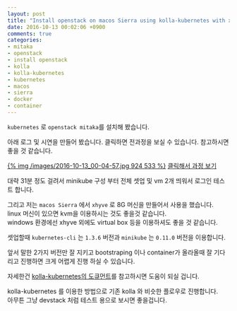 ```yaml
---
layout: post
title: "Install openstack on macos Sierra using kolla-kubernetes with xhyve"
date: 2016-10-13 00:02:06 +0900
comments: true
categories:
- mitaka
- openstack
- install openstack
- kolla
- kolla-kubernetes
- kubernetes
- macos
- sierra
- docker
- container
---
```


`kubernetes` 로 `openstack mitaka`를 설치해 봤습니다.

아래 로그 및 시연을 만들어 봤습니다. 클릭하면 전과정을 보실 수 있습니다. 참고하시면 좋을 것 같습니다.

<a href="http://showterm.io/404f651b005c52298bc9f">{% img /images/2016-10-13_00-04-57.jpg 924 533 %}</a>
[클릭해서 과정 보기](http://showterm.io/404f651b005c52298bc9f)

대략 31분 정도 걸려서 minikube 구성 부터 전체 셋업 및 vm 2개 띄워서 로그인 테스트 합니다.

그리고 저는 `macos Sierra` 에서 `xhyve` 로 8G 머신을 만들어서 사용을 했습니다.    
linux 머신이 있으면 kvm을 이용하시는 것도 좋을것 같습니다.    
windows 환경에선 xhyve 외에도 virtual box 등을 이용하셔도 좋을 것 같습니다.

셋업할때 `kubernetes-cli` 는 `1.3.6` 버전과 `minikube` 는 `0.11.0` 버전을 이용합니다.

앞서 말한 2가지 버전만 잘 지키고 bootstraping 이나 container가 올라올때 잘 기다리고 진행하면 크게 어렵게 진행 하실 수 있습니다.

자세한건 [kolla-kubernetes의 도큐먼트](https://github.com/openstack/kolla-kubernetes/blob/master/doc/source/minikube-quickstart.rst)를 참고하시면 도움이 되실 겁니다.


kolla-kubernetes 를 이용한 방법으로 기존 kolla 와 비슷한 플로우로 진행합니다.    
아무튼 그냥 devstack 처럼 테스트 용으로 보시면 좋을겁니다.
